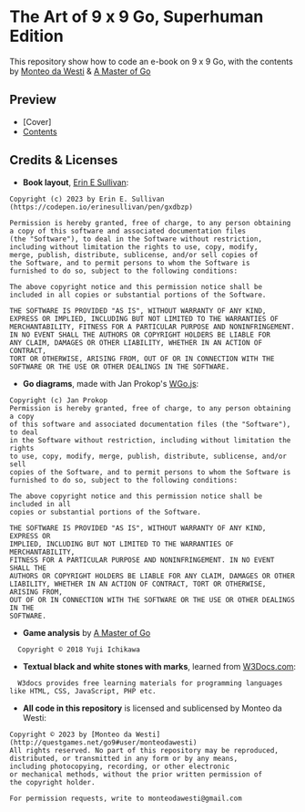 # The Art of 9 x 9 Go, Superhuman Edition
This repository show how to code an e-book on 9 x 9 Go, with the contents by [Monteo da Westi](http://questgames.net/go9#user/monteodawesti) & [A Master of Go](https://new3rs.github.io/a_master_of_go/index.html)


## Preview
- [Cover]
- [Contents](https://9x9go.github.io/superhuman/contents.html)

## Credits & Licenses
- __Book layout__, [Erin E Sullivan](https://codepen.io/erinesullivan/pen/gxdbzp): 
```
Copyright (c) 2023 by Erin E. Sullivan (https://codepen.io/erinesullivan/pen/gxdbzp)

Permission is hereby granted, free of charge, to any person obtaining
a copy of this software and associated documentation files
(the "Software"), to deal in the Software without restriction,
including without limitation the rights to use, copy, modify,
merge, publish, distribute, sublicense, and/or sell copies of
the Software, and to permit persons to whom the Software is
furnished to do so, subject to the following conditions:

The above copyright notice and this permission notice shall be
included in all copies or substantial portions of the Software.

THE SOFTWARE IS PROVIDED "AS IS", WITHOUT WARRANTY OF ANY KIND,
EXPRESS OR IMPLIED, INCLUDING BUT NOT LIMITED TO THE WARRANTIES OF
MERCHANTABILITY, FITNESS FOR A PARTICULAR PURPOSE AND NONINFRINGEMENT.
IN NO EVENT SHALL THE AUTHORS OR COPYRIGHT HOLDERS BE LIABLE FOR
ANY CLAIM, DAMAGES OR OTHER LIABILITY, WHETHER IN AN ACTION OF CONTRACT,
TORT OR OTHERWISE, ARISING FROM, OUT OF OR IN CONNECTION WITH THE
SOFTWARE OR THE USE OR OTHER DEALINGS IN THE SOFTWARE.
```
  
- __Go diagrams__, made with Jan Prokop's [WGo.js](http://wgo.waltheri.net/): 
```
Copyright (c) Jan Prokop
Permission is hereby granted, free of charge, to any person obtaining a copy
of this software and associated documentation files (the "Software"), to deal
in the Software without restriction, including without limitation the rights
to use, copy, modify, merge, publish, distribute, sublicense, and/or sell
copies of the Software, and to permit persons to whom the Software is
furnished to do so, subject to the following conditions:

The above copyright notice and this permission notice shall be included in all
copies or substantial portions of the Software.

THE SOFTWARE IS PROVIDED "AS IS", WITHOUT WARRANTY OF ANY KIND, EXPRESS OR
IMPLIED, INCLUDING BUT NOT LIMITED TO THE WARRANTIES OF MERCHANTABILITY,
FITNESS FOR A PARTICULAR PURPOSE AND NONINFRINGEMENT. IN NO EVENT SHALL THE
AUTHORS OR COPYRIGHT HOLDERS BE LIABLE FOR ANY CLAIM, DAMAGES OR OTHER
LIABILITY, WHETHER IN AN ACTION OF CONTRACT, TORT OR OTHERWISE, ARISING FROM,
OUT OF OR IN CONNECTION WITH THE SOFTWARE OR THE USE OR OTHER DEALINGS IN THE
SOFTWARE.
```
- __Game analysis__ by [A Master of Go](https://new3rs.github.io/a_master_of_go/index.html)
```
  Copyright © 2018 Yuji Ichikawa
```
- __Textual black and white stones with marks__, learned from [W3Docs.com](https://www.w3docs.com/snippets/css/how-to-add-a-circle-around-a-number-in-css.html):
```
  W3docs provides free learning materials for programming languages
like HTML, CSS, JavaScript, PHP etc.
```

- __All code in this repository__ is licensed and sublicensed by Monteo da Westi:
```
Copyright © 2023 by [Monteo da Westi](http://questgames.net/go9#user/monteodawesti)
All rights reserved. No part of this repository may be reproduced,
distributed, or transmitted in any form or by any means,
including photocopying, recording, or other electronic
or mechanical methods, without the prior written permission of
the copyright holder.

For permission requests, write to monteodawesti@gmail.com
```
  
